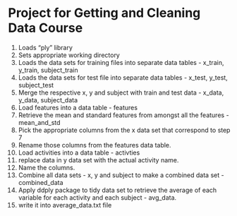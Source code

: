 # Project for Getting and Cleaning Data Course
1. Loads “ply” library
2. Sets appropriate working directory
3. Loads the data sets for training files into separate data tables - x_train, y_train, subject_train
4. Loads the data sets for test file into separate data tables - x_test, y_test, subject_test
5. Merge the respective x, y and subject with train and test data - x_data, y_data, subject_data
6. Load features into a data table - features
7. Retrieve the mean and standard features from amongst all the features - mean_and_std
8. Pick the appropriate columns from the x data set that correspond to step 7
9. Rename those columns from the features data table.
10. Load activities into a data table - activties
11. replace data in y data set with the actual activity name.
12. Name the columns.
13. Combine all data sets - x, y and subject to make a combined data set - combined_data
14. Apply ddply package to tidy data set to retrieve the average of each variable for each activity and each subject - avg_data.
15. write it into average_data.txt file
